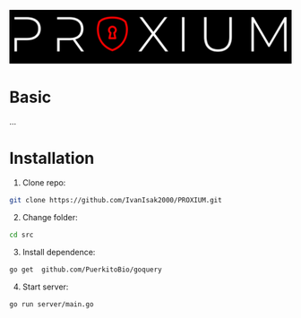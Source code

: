 ![logo](static%2Flogo.png)

# Basic
...

# Installation 

1. Clone repo:
```bash
git clone https://github.com/IvanIsak2000/PROXIUM.git
```

2. Change folder:
```bash
cd src
 ```

3. Install dependence:
```bash
go get  github.com/PuerkitoBio/goquery
```

4. Start server:
```bash
go run server/main.go
```

